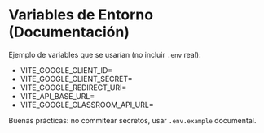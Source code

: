 # Variables de Entorno (Documentación)

Ejemplo de variables que se usarían (no incluir `.env` real):

- VITE_GOOGLE_CLIENT_ID=
- VITE_GOOGLE_CLIENT_SECRET=
- VITE_GOOGLE_REDIRECT_URI=
- VITE_API_BASE_URL=
- VITE_GOOGLE_CLASSROOM_API_URL=

Buenas prácticas: no commitear secretos, usar `.env.example` documental.
